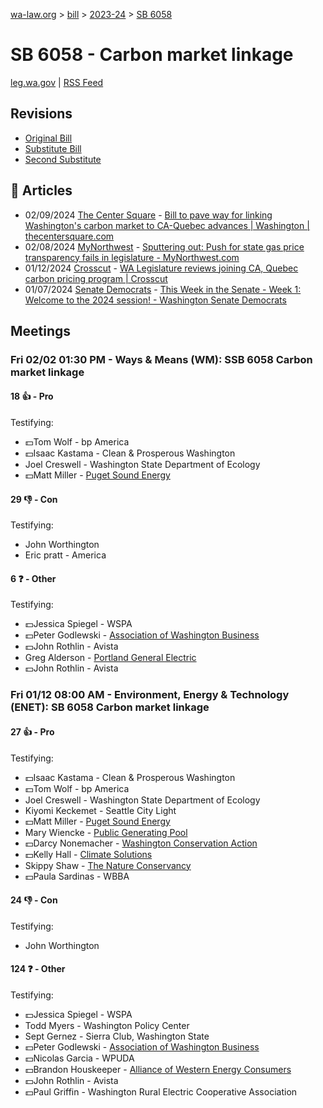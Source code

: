 [wa-law.org](/) > [bill](/bill/) > [2023-24](/bill/2023-24/) > [SB 6058](/bill/2023-24/sb/6058/)

# SB 6058 - Carbon market linkage
[leg.wa.gov](https://app.leg.wa.gov/billsummary?BillNumber=6058&Year=2023&Initiative=false) | [RSS Feed](./rss.xml)

## Revisions
* [Original Bill](1/)
* [Substitute Bill](S/)
* [Second Substitute](S2/)

## 📰 Articles
* 02/09/2024 [The Center Square](/org/the_center_square/) - [Bill to pave way for linking Washington's carbon market to CA-Quebec advances | Washington | thecentersquare.com](https://www.thecentersquare.com/washington/article_4e98470a-c77e-11ee-a706-d3013bc1aa0e.html#:~:text=Senate%20Bill%206058)
* 02/08/2024 [MyNorthwest](/org/mynorthwest/) - [Sputtering out: Push for state gas price transparency fails in legislature - MyNorthwest.com](https://mynorthwest.com/3949893/sputtering-out-gas-price-transparency-fails-legislature/#:~:text=Senate%20Bill%206058)
* 01/12/2024 [Crosscut](/org/crosscut/) - [WA Legislature reviews joining CA, Quebec carbon pricing program | Crosscut](https://crosscut.com/briefs/2024/01/wa-legislature-reviews-joining-ca-quebec-carbon-pricing-program#:~:text=Senate%20Bill%206058)
* 01/07/2024 [Senate Democrats](/org/senate_democrats/) - [This Week in the Senate - Week 1: Welcome to the 2024 session! - Washington Senate Democrats](https://senatedemocrats.wa.gov/blog/2024/01/07/this-week-in-the-senate-week-1-welcome-to-the-2024-session/#:~:text=Senate%20Bill%206058)

## Meetings
### Fri 02/02 01:30 PM - Ways & Means (WM): SSB 6058 Carbon market linkage
#### 18 👍 - Pro
Testifying:
* 💵Tom Wolf - bp America
* 💵Isaac Kastama - Clean & Prosperous Washington
* Joel Creswell - Washington State Department of Ecology
* 💵Matt Miller - [Puget Sound Energy](/org/puget_sound_energy_inc/)

#### 29 👎 - Con
Testifying:
* John Worthington
* Eric pratt - America

#### 6 ❓ - Other
Testifying:
* 💵Jessica Spiegel - WSPA
* 💵Peter Godlewski - [Association of Washington Business](/org/association_of_washington_business/)
* 💵John Rothlin - Avista
* Greg Alderson - [Portland General Electric](/org/portland_general_electric/)
* 💵John Rothlin - Avista

### Fri 01/12 08:00 AM - Environment, Energy & Technology (ENET): SB 6058 Carbon market linkage
#### 27 👍 - Pro
Testifying:
* 💵Isaac Kastama - Clean & Prosperous Washington
* 💵Tom Wolf - bp America
* Joel Creswell - Washington State Department of Ecology
* Kiyomi Keckemet - Seattle City Light
* 💵Matt Miller - [Puget Sound Energy](/org/puget_sound_energy_inc/)
* Mary Wiencke - [Public Generating Pool](/org/public_generating_pool/)
* 💵Darcy Nonemacher - [Washington Conservation Action](/org/washington_conservation_action/)
* 💵Kelly Hall - [Climate Solutions](/org/climate_solutions/)
* Skippy Shaw - [The Nature Conservancy](/org/the_nature_conservancy/)
* 💵Paula Sardinas - WBBA

#### 24 👎 - Con
Testifying:
* John Worthington

#### 124 ❓ - Other
Testifying:
* 💵Jessica Spiegel - WSPA
* Todd Myers - Washington Policy Center
* Sept Gernez - Sierra Club, Washington State
* 💵Peter Godlewski - [Association of Washington Business](/org/association_of_washington_business/)
* 💵Nicolas Garcia - WPUDA
* 💵Brandon Houskeeper - [Alliance of Western Energy Consumers](/org/alliance_of_western_energy_consumers/)
* 💵John Rothlin - Avista
* 💵Paul Griffin - Washington Rural Electric Cooperative Association
